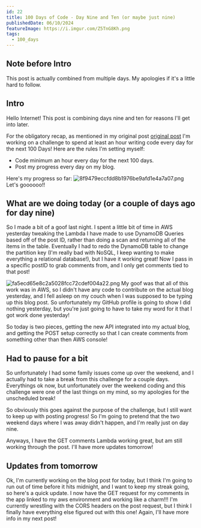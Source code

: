 ```yaml
---
id: 22
title: 100 Days of Code - Day Nine and Ten (or maybe just nine)
publishedDate: 06/10/2024
featureImage: https://i.imgur.com/Z5TnG8Kh.png
tags:
  - 100_days
---
```


## Note before Intro
This post is actually combined from multiple days. My apologies if it's a little hard to follow.

## Intro
Hello Internet!
This post is combining days nine and ten for reasons I'll get into later.

For the obligatory recap, as mentioned in my original post [original post](https://screamintothevoid.today/blog/13) I'm working on a challenge to spend at least an hour writing code every day for the next 100 Days! Here are the rules I'm setting myself:
* Code minimum an hour every day for the next 100 days.
* Post my progress every day on my blog.

Here's my progress so far:
![8f9479eccfdd8b1976be9afd1e4a7a07.png](https://i.imgur.com/joQm45R.png)Let's goooooo!!

## What are we doing today (or a couple of days ago for day nine)
So I made a bit of a goof last night. I spent a little bit of time in AWS yesterday tweaking the Lambda I have made to use DynamoDB Queries based off of the post ID, rather than doing a scan and returning all of the items in the table. Eventually I had to redo the DynamoDB table to change the partition key (I'm really bad with NoSQL, I keep wanting to make everything a relational database!), but I have it working great! Now I pass in a specific postID to grab comments from, and I only get comments tied to that post!

![fa5ecd65e8c2a5028fcc72cdef004a22.png](https://i.imgur.com/Z5TnG8K.png)
My goof was that all of this work was in AWS, so I didn't have any code to contribute on the actual blog yesterday, and I fell asleep on my couch when I was supposed to be typing up this blog post. So unfortunately my GitHub profile is going to show I did nothing yesterday, but you're just going to have to take my word for it that I got work done yesterday!


So today is two pieces, getting the new API integrated into my actual blog, and getting the POST setup correctly so that I can create comments from something other than then AWS console!


## Had to pause for a bit
So unfortunately I had some family issues come up over the weekend, and I actually had to take a break from this challenge for a couple days. Everythings ok now, but unfortunately over the weekend coding and this challenge were one of the last things on my mind, so my apologies for the unscheduled break!

So obviously this goes against the purpose of the challenge, but I still want to keep up with posting progress! So I'm going to pretend that the two weekend days where I was away didn't happen, and I'm really just on day nine.


Anyways, I have the GET comments Lambda working great, but am still working through the post. I'll have more updates tomorrow!



## Updates from tomorrow
Ok, I'm currently working on the blog post for today, but I think I'm going to run out of time before it hits midnight, and I want to keep my streak going, so here's a quick update. I now have the GET request for my comments in the app linked to my aws environment and working like a charm!!!
I'm currently wrestling with the CORS headers on the post request, but I think I finally have everything else figured out with this one! 
Again, I'll have more info in my next post!





